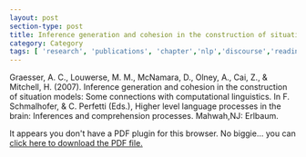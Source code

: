 ```yaml
---
layout: post
section-type: post
title: Inference generation and cohesion in the construction of situation models - Some connections with computational linguistics
category: Category
tags: [ 'research', 'publications', 'chapter','nlp','discourse','reading', ]
---
```

Graesser, A. C., Louwerse, M. M., McNamara, D., Olney, A., Cai, Z., & Mitchell, H. (2007). Inference generation and cohesion in the construction of situation models: Some connections with computational linguistics. In F. Schmalhofer, & C. Perfetti (Eds.), Higher level language processes in the brain: Inferences and comprehension processes. Mahwah,NJ: Erlbaum. 

<object data="https://blogs.memphis.edu/aolney/files/2019/10/Germany_paper_graesser_122204i.pdf" type="application/pdf" width="100%" height="600px">
 
  <p>It appears you don't have a PDF plugin for this browser.
  No biggie... you can <a href="https://blogs.memphis.edu/aolney/files/2019/10/Germany_paper_graesser_122204i.pdf">click here to
  download the PDF file.</a></p>
  
</object>
